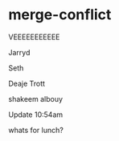 # merge-conflict

VEEEEEEEEEEE

Jarryd

Seth

Deaje Trott

shakeem albouy
 
Update 10:54am 

whats for lunch?
